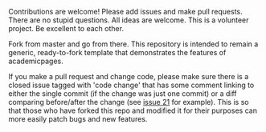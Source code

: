 Contributions are welcome! Please add issues and make pull requests. There are no stupid questions. All ideas are welcome. This is a volunteer project. Be excellent to each other.

Fork from master and go from there. This repository is intended to remain a generic, ready-to-fork template that demonstrates the features of academicpages.

If you make a pull request and change code, please make sure there is a closed issue tagged with 'code change' that has some comment linking to either the single commit (if the change was just one commit) or a diff comparing before/after the change (see [issue 21](https://github.com/academicpages/UW-Madison-Meta-Science-Lab.github.io/issues/21) for example). This is so that those who have forked this repo and modified it for their purposes can more easily patch bugs and new features.
